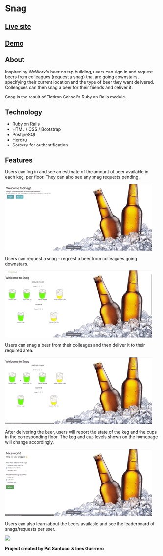 # Snag

## [Live site](https://snagbeer.herokuapp.com)

## [Demo](https://youtu.be/hxw_Ck8Glc4)

## About

Inspired by WeWork's beer on tap building, users can sign in and request beers from colleagues (request a snag) that are going downstairs, specifying their current location and the type of beer they want delivered. Colleagues can then snag a beer for their friends and deliver it.

Snag is the result of Flatiron School's Ruby on Rails module.

## Technology

- Ruby on Rails
- HTML / CSS / Bootstrap
- PostgreSQL
- Heroku
- Sorcery for authentification

## Features

Users can log in and see an estimate of the amount of beer available in each keg, per floor. They can also see any snag requests pending.

![](./public/gifs/intro.gif)

Users can request a snag - request a beer from colleagues going downstairs.

![](./public/gifs/request.gif)

Users can snag a beer from their colleages and then deliver it to their required area.

![](./public/gifs/snag.gif)

After delivering the beer, users will report the state of the keg and the cups in the corresponding floor. The keg and cup levels shown on the homepage will change accordingly.

![](./public/gifs/feedback.gif)

Users can also learn about the beers available and see the leaderboard of snags/requests per user.

![](./public/gifs/beers.gif)

**Project created by Pat Santucci & Ines Guerrero**
